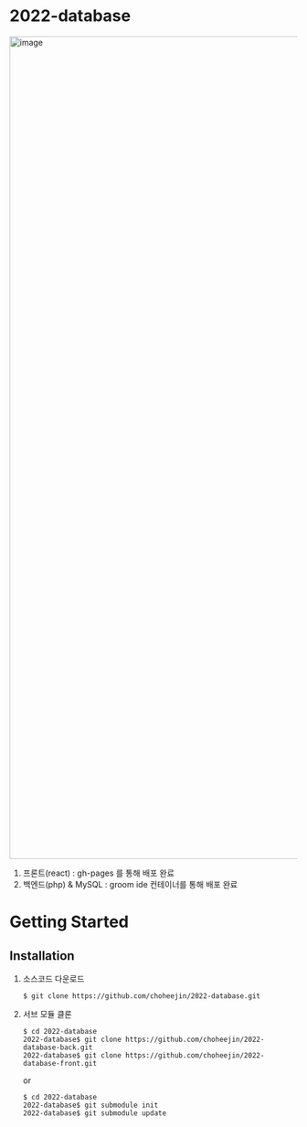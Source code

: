 # 2022-database

<img width="1440" alt="image" src="https://user-images.githubusercontent.com/74577803/208301309-da332806-948d-4cd1-b6a0-6ac81c384f1c.png">


1. 프론트(react) : gh-pages 를 통해 배포 완료
2. 백엔드(php) & MySQL : groom ide 컨테이너를 통해 배포 완료

# Getting Started

## Installation
1. 소스코드 다운로드
    ```shell
    $ git clone https://github.com/choheejin/2022-database.git
    ```
2. 서브 모듈 클론
    ```shell
    $ cd 2022-database
    2022-database$ git clone https://github.com/choheejin/2022-database-back.git
    2022-database$ git clone https://github.com/choheejin/2022-database-front.git
    ```
    or
    ```shell
    $ cd 2022-database
    2022-database$ git submodule init
    2022-database$ git submodule update
    ```
